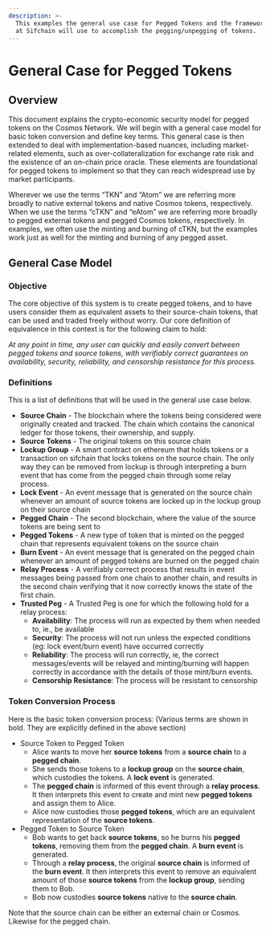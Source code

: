 ```yaml
---
description: >-
  This examples the general use case for Pegged Tokens and the framework that we
  at Sifchain will use to accomplish the pegging/unpegging of tokens.
---
```


# General Case for Pegged Tokens

## **Overview**

This document explains the crypto-economic security model for pegged tokens on the Cosmos Network.  We will begin with a general case model for basic token conversion and define key terms.  This general case is then extended to deal with implementation-based nuances, including market-related elements, such as over-collateralization for exchange rate risk and the existence of an on-chain price oracle.  These elements are foundational for pegged tokens to implement so that they can reach widespread use by market participants.  

Wherever we use the terms “TKN” and “Atom” we are referring more broadly to native external tokens and native Cosmos tokens, respectively.  When we use the terms “cTKN” and “eAtom” we are referring more broadly to pegged external tokens and pegged Cosmos tokens, respectively.  In examples, we often use the minting and burning of cTKN, but the examples work just as well for the minting and burning of any pegged asset.

## **General Case Model**

### **Objective**

The core objective of this system is to create pegged tokens, and to have users consider them as equivalent assets to their source-chain tokens, that can be used and traded freely without worry. Our core definition of equivalence in this context is for the following claim to hold:

_At any point in time, any user can quickly and easily convert between pegged tokens and source tokens, with verifiably correct guarantees on availability, security, reliability, and censorship resistance for this process._

### **Definitions**

This is a list of definitions that will be used in the general use case below.

* **Source Chain** - The blockchain where the tokens being considered were originally created and tracked. The chain which contains the canonical ledger for those tokens, their ownership, and supply.
* **Source Tokens** - The original tokens on this source chain
* **Lockup Group** - A smart contract on ethereum that holds tokens or a transaction on sifchain that locks tokens on the source chain. The only way they can be removed from lockup is through interpreting a burn event that has come from the pegged chain through some relay process. 
* **Lock Event** - An event message that is generated on the source chain whenever an amount of source tokens are locked up in the lockup group on their source chain
* **Pegged Chain** - The second blockchain, where the value of the source tokens are being sent to
* **Pegged Tokens** - A new type of token that is minted on the pegged chain that represents equivalent tokens on the source chain
* **Burn Event** - An event message that is generated on the pegged chain whenever an amount of pegged tokens are burned on the pegged chain
* **Relay Process** - A verifiably correct process that results in event messages being passed from one chain to another chain, and results in the second chain verifying that it now correctly knows the state of the first chain. 
* **Trusted Peg** -  A Trusted Peg is one for which the following hold for a relay process:
  * **Availability**: The process will run as expected by them when needed to, ie., be available
  * **Security**: The process will not run unless the expected conditions \(eg: lock event/burn event\) have occurred correctly
  * **Reliability**: The process will run correctly, ie, the correct messages/events will be relayed and minting/burning will happen correctly in accordance with the details of those mint/burn events. 
  * **Censorship Resistance**: The process will be resistant to censorship

### **Token Conversion Process** 

Here is the basic token conversion process: \(Various terms are shown in bold. They are explicitly defined in the above section\)

* Source Token to Pegged Token
  * Alice wants to move her **source tokens** from a **source chain** to a **pegged chain**. 
  * She sends those tokens to a **lockup group** on the **source chain**, which custodies the tokens. A **lock event** is generated.
  * The **pegged chain** is informed of this event through a **relay process**. It then interprets this event to create and mint new **pegged tokens** and assign them to Alice.
  * Alice now custodies those **pegged tokens**, which are an equivalent representation of the **source tokens**.
* Pegged Token to Source Token
  * Bob wants to get back **source tokens**, so he burns his **pegged tokens**, removing them from the **pegged chain**. A **burn event** is generated.
  * Through a **relay process**, the original **source chain** is informed of the **burn event**. It then interprets this event to remove an equivalent amount of those **source tokens** from the **lockup group**, sending them to Bob.
  * Bob now custodies **source tokens** native to the **source chain**.

Note that the source chain can be either an external chain or Cosmos.  Likewise for the pegged chain.

